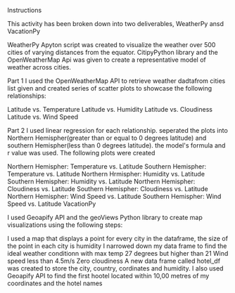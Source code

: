 Instructions

This activity has been broken down into two deliverables, WeatherPy ansd VacationPy

WeatherPy Apyton script was created to visualize the weather over 500 cities of varying distances from the equator. CitipyPython library and the OpenWeatherMap Api was given to create a representative model of weather across cities.

Part 1 I used the OpenWeatherMap API to retrieve weather dadtafrom cities list given and created series of scatter plots to showcase the following relationships:

Latitude vs. Temperature
Latitude vs. Humidity
Latitude vs. Cloudiness
Latitude vs. Wind Speed

Part 2 I used linear regression for each relationship. seperated the plots into Northern Hemispher(greater than or equal to 0 degrees latitude) and southern Hemispher(less than 0 degrees latitude). the model's formula and r value was used. The following plots were created

Northern Hemispher: Temperature vs. Latitude
Southern Hemispher: Temperature vs. Latitude
Northern Hrmispher: Humidity vs. Latitude
Southern Hemispher: Humidity vs. Latitude
Northern Hemispher: Cloudiness vs. Latitude
Southern Hemispher: Cloudiness vs. Latitude
Northern Hemispher: Wind Speed vs. Latitude
Southern Hemispher: Wind Speed vs. Latitude
VacationPy

I used Geoapify API and the geoViews Python library to create map visualizations using the following steps:

I used a map that displays a point for every city in the dataframe, the size of the point in each city is humidity
I narrowed down my data frame to find the ideal weather conditionn with max temp 27 degrees but higher than 21
Wind speed less than 4.5m/s
Zero cloudiness
A new data frame called hotel_df was created to store the city, country, cordinates and humidity.
I also used Geoapify API to find the first hootel located within 10,00 metres of my coordinates and the hotel names
